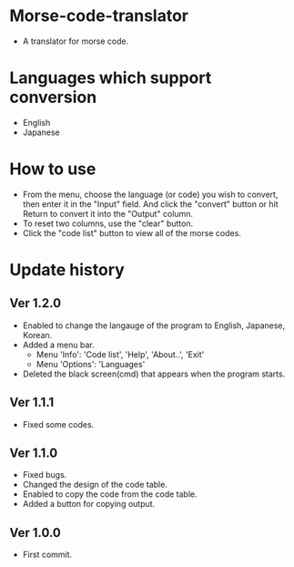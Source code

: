 # Morse-code-translator
- A translator for morse code.

# Languages which support conversion
- English
- Japanese

# How to use
- From the menu, choose the language (or code) you wish to convert, then enter it in the "Input" field. And click the "convert" button or hit Return to convert it into the "Output" column.
- To reset two columns, use the "clear" button.
- Click the "code list" button to view all of the morse codes.

# Update history
## Ver 1.2.0
- Enabled to change the langauge of the program to English, Japanese, Korean.
- Added a menu bar.
  - Menu 'Info': 'Code list', 'Help', 'About..', 'Exit'
  - Menu 'Options': 'Languages'
- Deleted the black screen(cmd) that appears when the program starts.
## Ver 1.1.1
- Fixed some codes.
## Ver 1.1.0
- Fixed bugs.
- Changed the design of the code table.
- Enabled to copy the code from the code table.
- Added a button for copying output.
## Ver 1.0.0
- First commit.
